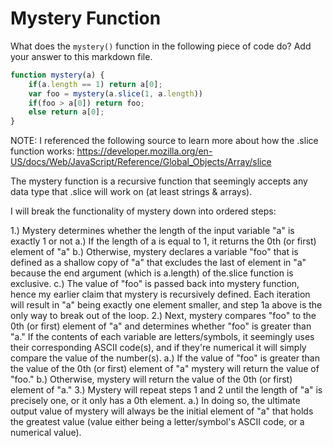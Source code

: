 # Mystery Function

What does the `mystery()` function in the following piece of code do? Add your
answer to this markdown file.

```javascript
function mystery(a) {
    if(a.length == 1) return a[0];
    var foo = mystery(a.slice(1, a.length))
    if(foo > a[0]) return foo;
    else return a[0];
}
```

NOTE: I referenced the following source to learn more about how the .slice function works: 
https://developer.mozilla.org/en-US/docs/Web/JavaScript/Reference/Global_Objects/Array/slice

The mystery function is a recursive function that seemingly accepts any data type that .slice will work on (at least strings & arrays).

I will break the functionality of mystery down into ordered steps:

1.) Mystery determines whether the length of the input variable "a" is exactly 1 or not
        a.) If the length of a is equal to 1, it returns the 0th (or first) element of "a"
        b.) Otherwise, mystery declares a variable "foo" that is defined as a shallow copy of "a" that excludes the
            last of element in "a" because the end argument (which is a.length) of the.slice function is exclusive.
        c.) The value of "foo" is passed back into mystery function, hence my earlier claim that mystery is recursively
            defined. Each iteration will result in "a" being exactly one element smaller, and step 1a above is the only
            way to break out of the loop.
2.) Next, mystery compares "foo" to the 0th (or first) element of "a" and determines whether "foo" is greater 
    than "a." If the contents of each variable are letters/symbols, it seemingly uses their corresponding ASCII code(s),
    and if they're numerical it will simply compare the value of the number(s). 
        a.) If the value of "foo" is greater than the value of the 0th (or first) element of "a" mystery will return
            the value of "foo."
        b.) Otherwise, mystery will return the value of the 0th (or first) element of "a."
3.) Mystery will repeat steps 1 and 2 until the length of "a" is precisely one, or it only has a 0th element.
        a.) In doing so, the ultimate output value of mystery will always be the initial element of "a" that holds
            the greatest value (value either being a letter/symbol's ASCII code, or a numerical value).